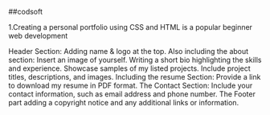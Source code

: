 ##codsoft

1.Creating a personal portfolio using CSS and HTML is a popular beginner web development

Header Section: Adding name & logo at the top.
Also including the about section: Insert an image of yourself.
Writing a short bio highlighting the skills and experience.
Showcase samples of my listed projects.
Include project titles, descriptions, and images.
Including the resume Section: Provide a link to download my resume in PDF format.
The Contact Section: Include your contact information, such as email address and phone number.
The Footer part adding a copyright notice and any additional links or information.
